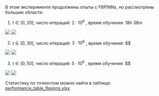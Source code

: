 В этом эксперименте продолжены опыты с FBPINNs, но рассмотрены большие области:  

1. $t \in [0,20]$, число итераций: $2\cdot 10^{6}$ , время обучения: $18h\ 38m$   
<img src="https://github.com/mikhakuv/PINNs/blob/main/pictures/exp52_charts_10_1.png">  
<img src="https://github.com/mikhakuv/PINNs/blob/main/pictures/exp52_charts_10_2.png">  

2. $t \in [0,30]$, число итераций: $3\cdot 10^{6}$ , время обучения: $$   
<img src="https://github.com/mikhakuv/PINNs/blob/main/pictures/exp52_charts_11_1.png">  
<img src="https://github.com/mikhakuv/PINNs/blob/main/pictures/exp52_charts_11_2.png">  

3. $t \in [0,50]$, число итераций: $5\cdot 10^{6}$ , время обучения: $$   
<img src="https://github.com/mikhakuv/PINNs/blob/main/pictures/exp52_charts_12_1.png">  
<img src="https://github.com/mikhakuv/PINNs/blob/main/pictures/exp52_charts_12_2.png">

Статистику по точностим можно найти в таблице: [performance_table_fbpinns.xlsx](https://github.com/mikhakuv/PINNs/blob/main/statistics/performance_table_fbpinns.xlsx)  
